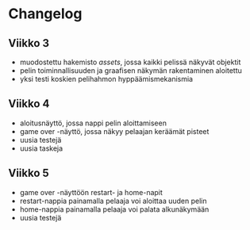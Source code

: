 # Changelog
##  Viikko 3
- muodostettu hakemisto *assets*, jossa kaikki pelissä näkyvät objektit
- pelin toiminnallisuuden ja graafisen näkymän rakentaminen aloitettu
- yksi testi koskien pelihahmon hyppäämismekanismia
## Viikko 4
- aloitusnäyttö, jossa nappi pelin aloittamiseen
- game over -näyttö, jossa näkyy pelaajan keräämät pisteet
- uusia testejä
- uusia taskeja
## Viikko 5
- game over -näyttöön restart- ja home-napit
- restart-nappia painamalla pelaaja voi aloittaa uuden pelin
- home-nappia painamalla pelaaja voi palata alkunäkymään
- uusia testejä

